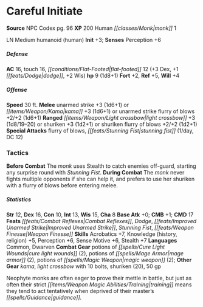 ﻿---
cssclass: [monsters]
title1: Careful Initiate
title2: Careful Initiate
CR: 1/2
sources:
- name: NPC Codex
  page: 96
  link: http://paizo.com/products/btpy8v3a?Pathfinder-Roleplaying-Game-NPC-Codex
XP: 200
race: Human
classes:
- monk 1
alignment: LN
size: Medium
type: humanoid
subtypes:
- human
initiative:
  bonus: 3
AC:
  AC: 16
  touch: 16
  flat_footed: 12
  components:
    dex: 3
    dodge: 1
    wis: 2
HP:
  HP: 9
  long: 1d8+1
saves:
  fort: 2
  ref: 5
  will: 4
speeds:
  base: 30
attacks:
  melee:
  - - text: unarmed strike +3 (1d6+1)
      entries:
      - - damage: 1d6+1
      attack: unarmed strike
      bonus:
      - 3
  - - text: kama +3 (1d6+1)
      entries:
      - - damage: 1d6+1
      attack: kama
      bonus:
      - 3
  - - text: unarmed strike flurry of blows +2/+2 (1d6+1)
      entries:
      - - damage: 1d6+1
      attack: unarmed strike flurry of blows
      bonus:
      - 2
      - 2
  ranged:
  - - text: light crossbow +3 (1d8/19-20)
      entries:
      - - damage: 1d8
          crit_range: 19-20
      attack: light crossbow
      bonus:
      - 3
  - - text: shuriken +3 (1d2+1)
      entries:
      - - damage: 1d2+1
      attack: shuriken
      bonus:
      - 3
  - - text: shuriken flurry of blows +2/+2 (1d2+1)
      entries:
      - - damage: 1d2+1
      attack: shuriken flurry of blows
      bonus:
      - 2
      - 2
  special:
  - flurry of blows
  - stunning fist (1/day, DC 12)
tactics:
  Before Combat: The monk uses Stealth to catch enemies off-guard, starting any surprise
    round with Stunning Fist.
  During Combat: The monk never fights multiple opponents if she can help it, and
    prefers to use her shuriken with a flurry of blows before entering melee.
ability_scores:
  STR: 12
  DEX: 16
  CON: 10
  INT: 13
  WIS: 15
  CHA: 8
BAB: 0
CMB: 1
CMD: 17
feats:
- name: Combat Reflexes
- name: Dodge
- name: Improved Unarmed Strike
- name: Stunning Fist
- name: Weapon Finesse
skills:
  Acrobatics: 7
  Knowledge (history): 5
  Knowledge (religion): 5
  Perception: 6
  Sense Motive: 6
  Stealth: 7
languages:
- Common
- Dwarven
gear:
  combat:
  - potions of cure light wounds (2)
  - potions of mage armor (2)
  - potions of magic weapon (2)
  other:
  - kama
  - light crossbow with 10 bolts
  - shuriken (20)
  - 50 gp
desc_long: Neophyte monks are often eager to prove their mettle in battle, but just
  as often their strict training means they tend to act tentatively when deprived
  of their master's guidance.

---

# Careful Initiate

**Source** NPC Codex pg. 96
**XP** 200
Human _[[classes/Monk|monk]]_ 1

LN Medium humanoid (human)
**Init** +3; **Senses** Perception +6

##### Defense

**AC** 16, touch 16, _[[conditions/Flat-Footed|flat-footed]]_ 12 (+3 Dex, +1 _[[feats/Dodge|dodge]]_, +2 Wis)
**hp** 9 (1d8+1)
**Fort** +2, **Ref** +5, **Will** +4

##### Offense
**Speed** 30 ft.
**Melee** unarmed strike +3 (1d6+1) or _[[items/Weapon/Kama|kama]]_ +3 (1d6+1) or unarmed strike flurry of blows +2/+2 (1d6+1)
**Ranged** _[[items/Weapon/Light crossbow|light crossbow]]_ +3 (1d8/19–20) or shuriken +3 (1d2+1) or shuriken flurry of blows +2/+2 (1d2+1)
**Special Attacks** flurry of blows, _[[feats/Stunning Fist|stunning fist]]_ (1/day, DC 12)

### Tactics

**Before Combat** The _monk_ uses Stealth to catch enemies off-guard, starting any surprise round with _Stunning Fist_.
**During Combat** The _monk_ never fights multiple opponents if she can help it, and prefers to use her shuriken with a flurry of blows before entering melee.

##### Statistics
**Str** 12, **Dex** 16, **Con** 10, **Int** 13, **Wis** 15, **Cha** 8
**Base Atk** +0; **CMB** +1; **CMD** 17
**Feats** _[[feats/Combat Reflexes|Combat Reflexes]]_, _Dodge_, _[[feats/Improved Unarmed Strike|Improved Unarmed Strike]]_, _Stunning Fist_, _[[feats/Weapon Finesse|Weapon Finesse]]_
**Skills** Acrobatics +7, Knowledge (history, religion) +5, Perception +6, Sense Motive +6, Stealth +7
**Languages** Common, Dwarven
**Combat Gear** potions of _[[spells/Cure Light Wounds|cure light wounds]]_ (2), potions of _[[spells/Mage Armor|mage armor]]_ (2), potions of _[[spells/Magic Weapon|magic weapon]]_ (2); **Other Gear** _kama_, _light crossbow_ with 10 bolts, shuriken (20), 50 gp

Neophyte monks are often eager to prove their mettle in battle, but just as often their strict _[[items/Weapon Magic Abilities/Training|training]]_ means they tend to act tentatively when deprived of their master’s _[[spells/Guidance|guidance]]_.